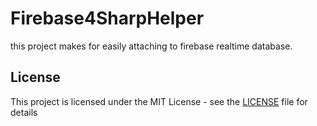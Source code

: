 
# Firebase4SharpHelper

this project makes for easily attaching to firebase realtime database.

## License

This project is licensed under the MIT License - see the [LICENSE](LICENCE) file for details
